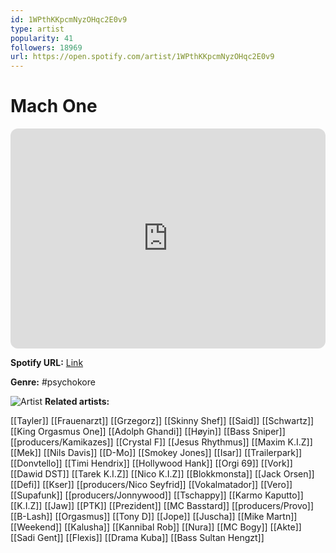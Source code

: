 ```yaml
---
id: 1WPthKKpcmNyzOHqc2E0v9
type: artist
popularity: 41
followers: 18969
url: https://open.spotify.com/artist/1WPthKKpcmNyzOHqc2E0v9
---
```

# Mach One

<iframe style="border-radius:12px" src="https://open.spotify.com/embed/artist/1WPthKKpcmNyzOHqc2E0v9" width="100%" height="352" frameBorder="0" allowfullscreen="" allow="autoplay; clipboard-write; encrypted-media; fullscreen; picture-in-picture" loading="lazy"></iframe>

**Spotify URL:** [Link](https://open.spotify.com/artist/1WPthKKpcmNyzOHqc2E0v9)

**Genre:**  #psychokore

![Artist](https://i.scdn.co/image/ab67616d0000b2739c7efa3e628ae9eeb7122383)
**Related artists:**

[[Tayler]]
[[Frauenarzt]]
[[Grzegorz]]
[[Skinny Shef]]
[[Said]]
[[Schwartz]]
[[King Orgasmus One]]
[[Adolph Ghandi]]
[[Høyin]]
[[Bass Sniper]]
[[producers/Kamikazes]]
[[Crystal F]]
[[Jesus Rhythmus]]
[[Maxim K.I.Z]]
[[Mek]]
[[Nils Davis]]
[[D-Mo]]
[[Smokey Jones]]
[[Isar]]
[[Trailerpark]]
[[Donvtello]]
[[Timi Hendrix]]
[[Hollywood Hank]]
[[Orgi 69]]
[[Vork]]
[[Dawid DST]]
[[Tarek K.I.Z]]
[[Nico K.I.Z]]
[[Blokkmonsta]]
[[Jack Orsen]]
[[Defi]]
[[Kser]]
[[producers/Nico Seyfrid]]
[[Vokalmatador]]
[[Vero]]
[[Supafunk]]
[[producers/Jonnywood]]
[[Tschappy]]
[[Karmo Kaputto]]
[[K.I.Z]]
[[Jaw]]
[[PTK]]
[[Prezident]]
[[MC Basstard]]
[[producers/Provo]]
[[B-Lash]]
[[Orgasmus]]
[[Tony D]]
[[Jope]]
[[Juscha]]
[[Mike Martn]]
[[Weekend]]
[[Kalusha]]
[[Kannibal Rob]]
[[Nura]]
[[MC Bogy]]
[[Akte]]
[[Sadi Gent]]
[[Flexis]]
[[Drama Kuba]]
[[Bass Sultan Hengzt]]
